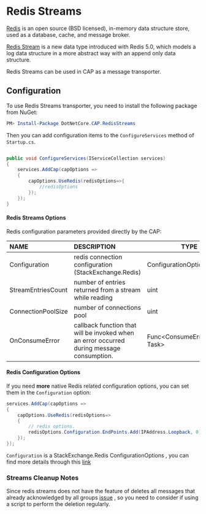 # Redis Streams

[Redis](https://redis.io/) is an open source (BSD licensed), in-memory data structure store, used as a database, cache, and message broker.

[Redis Stream](https://redis.io/topics/streams-intro) is a new data type introduced with Redis 5.0, which models a log data structure in a more abstract way with an append only data structure.

Redis Streams can be used in CAP as a message transporter. 

## Configuration

To use Redis Streams transporter, you need to install the following package from NuGet:

```powershell
PM> Install-Package DotNetCore.CAP.RedisStreams

```

Then you can add configuration items to the `ConfigureServices` method of `Startup.cs`.

```csharp

public void ConfigureServices(IServiceCollection services)
{
    services.AddCap(capOptions =>
    {
        capOptions.UseRedis(redisOptions=>{
            //redisOptions
        });
    });
}

```

#### Redis Streams Options

Redis configuration parameters provided directly by the CAP:

NAME | DESCRIPTION | TYPE | DEFAULT
:---|:---|---|:---
Configuration | redis connection configuration (StackExchange.Redis) | ConfigurationOptions | ConfigurationOptions
StreamEntriesCount | number of entries returned from a stream while reading | uint | 10
ConnectionPoolSize  | number of connections pool | uint | 10
OnConsumeError      | callback function that will be invoked when an error occurred during message consumption. | Func<ConsumeErrorContext, Task> | null
#### Redis Configuration Options

If you need **more** native Redis related configuration options, you can set them in the `Configuration` option:

```csharp
services.AddCap(capOptions => 
{
    capOptions.UseRedis(redisOptions=>
    {
        // redis options.
        redisOptions.Configuration.EndPoints.Add(IPAddress.Loopback, 0);
    });
});
```

`Configuration` is a StackExchange.Redis ConfigurationOptions , you can find more details through this [link](https://stackexchange.github.io/StackExchange.Redis/Configuration)

### Streams Cleanup Notes

Since redis streams does not have the feature of deletes all messages that already acknowledged by all groups [issue](https://github.com/redis/redis/issues/5774) , so you need to consider if using a script to perform the deletion regularly.
